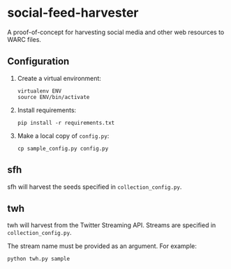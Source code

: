 social-feed-harvester
=====================

A proof-of-concept for harvesting social media and other web resources to WARC files.

Configuration
-------------
1. Create a virtual environment:

    ```
    virtualenv ENV
    source ENV/bin/activate
    ```
2. Install requirements:

    ```
    pip install -r requirements.txt
    ```
3. Make a local copy of `config.py`:

    ```
    cp sample_config.py config.py
    ```

sfh
---
sfh will harvest the seeds specified in `collection_config.py`.

twh
---
twh will harvest from the Twitter Streaming API.  Streams are specified in `collection_config.py`.

The stream name must be provided as an argument.  For example:
```
python twh.py sample
```